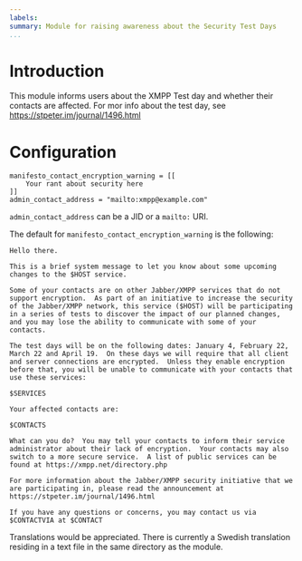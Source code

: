 ```yaml
---
labels:
summary: Module for raising awareness about the Security Test Days
...
```


Introduction
============

This module informs users about the XMPP Test day and whether their
contacts are affected. For mor info about the test day, see
https://stpeter.im/journal/1496.html

Configuration
=============

    manifesto_contact_encryption_warning = [[
        Your rant about security here
    ]]
    admin_contact_address = "mailto:xmpp@example.com"

`admin_contact_address` can be a JID or a `mailto:` URI.

The default for `manifesto_contact_encryption_warning` is the following:

    Hello there.

    This is a brief system message to let you know about some upcoming changes to the $HOST service.

    Some of your contacts are on other Jabber/XMPP services that do not support encryption.  As part of an initiative to increase the security of the Jabber/XMPP network, this service ($HOST) will be participating in a series of tests to discover the impact of our planned changes, and you may lose the ability to communicate with some of your contacts.

    The test days will be on the following dates: January 4, February 22, March 22 and April 19.  On these days we will require that all client and server connections are encrypted.  Unless they enable encryption before that, you will be unable to communicate with your contacts that use these services:

    $SERVICES

    Your affected contacts are:

    $CONTACTS

    What can you do?  You may tell your contacts to inform their service administrator about their lack of encryption.  Your contacts may also switch to a more secure service.  A list of public services can be found at https://xmpp.net/directory.php

    For more information about the Jabber/XMPP security initiative that we are participating in, please read the announcement at https://stpeter.im/journal/1496.html

    If you have any questions or concerns, you may contact us via $CONTACTVIA at $CONTACT

Translations would be appreciated. There is currently a Swedish
translation residing in a text file in the same directory as the module.
